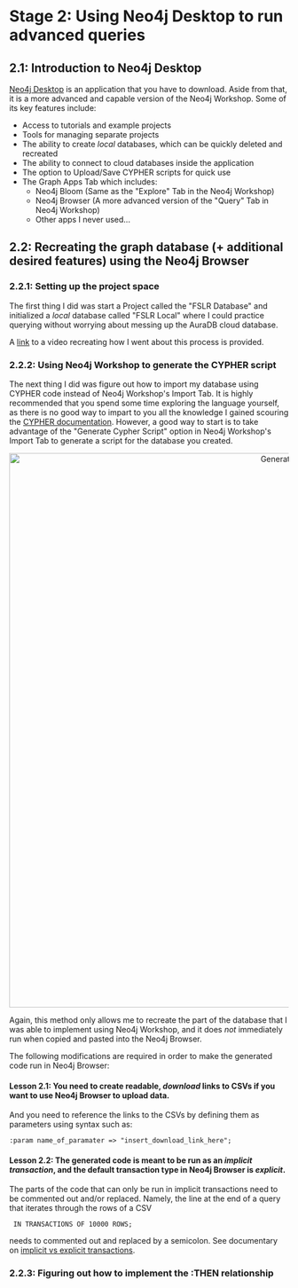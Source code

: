 # Stage 2: Using Neo4j Desktop to run advanced queries
## 2.1: Introduction to Neo4j Desktop
[Neo4j Desktop](https://neo4j.com/download/) is an application that you have to download. Aside from that, it is a more advanced and capable version of the Neo4j Workshop. Some of its key features include:

- Access to tutorials and example projects
- Tools for managing separate projects
- The ability to create _local_ databases, which can be quickly deleted and recreated
- The ability to connect to cloud databases inside the application
- The option to Upload/Save CYPHER scripts for quick use
- The Graph Apps Tab which includes:
  - Neo4j Bloom (Same as the "Explore" Tab in the Neo4j Workshop)
  - Neo4j Browser (A more advanced version of the "Query" Tab in Neo4j Workshop)
  - Other apps I never used...
 
## 2.2: Recreating the graph database (+ additional desired features) using the Neo4j Browser
### 2.2.1: Setting up the project space

The first thing I did was start a Project called the "FSLR Database" and initialized a _local_ database called "FSLR Local" where I could practice querying without worrying about messing up the AuraDB cloud database.

A [link](https://www.dropbox.com/scl/fi/l4vekjhoiz3oqql8fozh0/Neo4jDesktop.mov?rlkey=30asjugj3uq7nz61bqn5k7zvg&dl=0) to a video recreating how I went about this process is provided.

### 2.2.2: Using Neo4j Workshop to generate the CYPHER script

The next thing I did was figure out how to import my database using CYPHER code instead of Neo4j Workshop's Import Tab. It is highly recommended that you spend some time exploring the language yourself, as there is no good way to impart to you all the knowledge I gained scouring the [CYPHER documentation](https://neo4j.com/docs/cypher-manual/current/introduction/). However, a good way to start is to take advantage of the "Generate Cypher Script" option in Neo4j Workshop's Import Tab to generate a script for the database you created.

<p align="center">
<img width="1000" alt="GenerateCypher" src="https://github.com/lteresah/AMLS-GraphDatabase/assets/165841286/3cde4740-2f65-4181-9a81-0038ad9e1056">
</p>

Again, this method only allows me to recreate the part of the database that I was able to implement using Neo4j Workshop, and it does _not_ immediately run when copied and pasted into the Neo4j Browser. 

The following modifications are required in order to make the generated code run in Neo4j Browser:

#### Lesson 2.1: You need to create readable, _download_ links to CSVs if you want to use Neo4j Browser to upload data.

And you need to reference the links to the CSVs by defining them as parameters using syntax such as:

    :param name_of_paramater => "insert_download_link_here";

#### Lesson 2.2: The generated code is meant to be run as an _implicit transaction_, and the default transaction type in Neo4j Browser is _explicit_.

The parts of the code that can only be run in implicit transactions need to be commented out and/or replaced. Namely, the line at the end of a query that iterates through the rows of a CSV

     IN TRANSACTIONS OF 10000 ROWS;

needs to commented out and replaced by a semicolon.
See documentary on [implicit vs explicit transactions](https://neo4j.com/docs/cypher-manual/current/introduction/cypher-neo4j/#cypher-neo4j-transactions).


### 2.2.3: Figuring out how to implement the :THEN relationship
